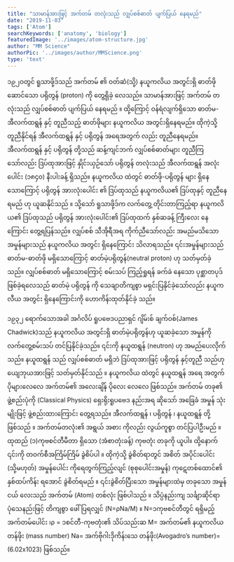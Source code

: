 ```yaml
---
title: "သာမာန်အားဖြင့် အက်တမ် တလုံးသည် လျှပ်စစ်ဓာတ် ပျက်ပြယ် နေရမည်"
date: "2019-11-03"
tags: ['Atom']
searchKeywords: ['anatomy', 'biology']
featuredImage: '../images/atom-structure.jpg'
author: "MM Science"
authorPic: '../images/author/MMScience.png'
type: 'text'
---
```

၁၉၂ဝတွင် ရူသာဖို့ဒ်သည် အက်တမ် ၏ ဝတ်ဆံ(သို့) နယူကလိယ အတွင်းရှိ ဓာတ်ဖိုဆောင်သော ပရိုတွန် (proton) ကို တွေ့ရှိခဲ့ လေသည်။ သာမာန်အားဖြင့် အက်တမ် တလုံးသည် လျှပ်စစ်ဓာတ် ပျက်ပြယ် နေရမည် ။ ထို့ကြောင့် ဝန်ရံလျက်ရှိသော ဓာတ်မ-အီလက်ထရွန် နှင့် တူညီသည့် ဓာတ်ဖိုများ နယူကလိယ အတွင်းရှိနေရမည်။ ထိုကဲ့သို့ တူညီနိုင်ရန် အီလက်ထရွန် နှင့် ပရိုတွန် အရေအတွက် လည်း တူညီနေရမည်။ အီလက်ထရွန် နှင့် ပရိုတွန် တို့သည် ဆန့်ကျင်ဘက် လျှပ်စစ်ဓာတ်များ တူညီကြသော်လည်း ဒြပ်ထုအားဖြင့် နှိုင်းယှဉ်သော် ပရိုတွန် တလုံးသည် အီလက်ထရွန် အလုံးပေါင်း (၁၈၄၀) နီးပါးခန့် ရှိသည်။ နယူကလိယ ထဲတွင် ဓာတ်ဖို-ပရိုတွန် များ ရှိနေသောကြောင့် ပရိုတွန် အားလုံးပေါင်း ၏ ဒြပ်ထုသည် နယူကလိယ၏ ဒြပ်ထုနှင့် တူညီနေရမည် ဟု ယူဆနိုင်သည် ။ သို့သော် ရူသာဖို့ဒ်က လက်တွေ့ တိုင်းတာကြည့်ရာ နယူကလိယ၏ ဒြပ်ထုသည် ပရိုတွန် အားလုံးပေါင်း၏ ဒြပ်ထုထက် နှစ်ဆခန့် ကြီးလေး နေကြောင်း တွေ့ရပြန်သည်။ လျှပ်စစ် သီအိုရီအရ ကိုက်ညီသော်လည်း အမည်မသိသော အမှုန်များသည် နယူကလိယ အတွင်း ရှိနေကြောင်း သိလာရသည်။ ၎င်းအမှုန်များသည် ဓာတ်မ-ဓာတ်ဖို မရှိသောကြောင့် ဓာတ်မဲ့ပရိုတွန်(neutral proton) ဟု သတ်မှတ်ခဲ့ သည်။ လျှပ်စစ်ဓာတ် မရှိသောကြောင့် စမ်းသပ် ကြည့်ရှုရန် ခက်ခဲ နေသော ပုစ္ဆာတပုဒ် ဖြစ်ခဲ့ရလေသည် ဓာတ်မဲ့ ပရိုတွန် ကို သေချာတိကျစွာ မရှင်းပြနိုင်ခဲ့သော်လည်း နယူကလီယ အတွင်း ရှိနေကြောင်းကို ဟောကိန်းထုတ်နိုင်ခဲ့ သည်။

၁၉၃၂ ရောက်သောအခါ အင်္ဂလိပ် ရူပဗေဒပညာရှင် ဂျိမ်းစ် ချက်ဝစ်(James Chadwick)သည် နယူကလိယ အတွင်းရှိ ဓာတ်မဲ့ပရိုတွန်ဟု ယူဆခဲ့သော အမှုန်ကို လက်တွေ့စမ်းသပ် တင်ပြနိုင်ခဲ့သည်။ ၎င်းကို နယူထရွန် (neutron) ဟု အမည်ပေးလိုက် သည်။ နယူထရွန် သည် လျှပ်စစ်ဓာတ် မရှိဘဲ ဒြပ်ထုအားဖြင့် ပရိုတွန် နှင့်တူညီ သည်ဟု ယျေဘုယအားဖြင့် သတ်မှတ်နိုင်သည် ။ နယူကလိယ ထဲတွင် နယူထရွန် အရေ အတွက် ပိုများလေလေ အက်တမ်၏ အလေးချိန် ပိုလေး လေလေ ဖြစ်သည်။ အက်တမ် တခု၏ ဖွဲ့စည်းပုံကို (Classical Physics) ရှေးရိုးရူပဗေဒ နည်းအရ ဆိုသော် အခြေခံ အမှုန် သုံးမျိုးဖြင့် ဖွဲ့စည်းထားကြောင်း တွေ့ရသည်။ အီလက်ထရွန် ၊ ပရိုတွန် ၊ နယူထရွန် တို့ဖြစ်သည် ။ အက်တမ်တလုံး၏ အရွယ် အစား ကိုလည်း လွယ်ကူစွာ တင်ပြပါဦးမည် ။ ထုထည် (၁)ကုဗစင်တီမီတာ ရှိသော (အံစာတုံးခန့်) ကုဗတုံး တခုကို ယူပါ။ ထို့နောက် ၎င်းကို တဝက်စီအကြိမ်ကြိမ် ခွဲစိပ်ပါ ။ ထိုကဲ့သို့ ခွဲစိတ်ရာတွင် အစိတ် အပိုင်းပေါင်း (သို့မဟုတ်) အမှုန်ပေါင်း ကိုရေတွက်ကြည့်လျင် (စုစုပေါင်းအမှုန်) ကုဋေတစ်ထောင်၏ နှစ်ထပ်ကိန်း ရအောင် ခွဲစိတ်ရမည် ။ ၎င်းခွဲစိတ်ပြီးသော အမှုန်များထဲမှ တခုသော အမှုန်ငယ် လေးသည် အက်တမ် (Atom) တစ်လုံး ဖြစ်ပါသည် ။ သိပ္ပံနည်းကျ သင်္ချာဆိုင်ရာ ပုံသေနည်းဖြင့် တိကျစွာ ဖေါ်ပြရလျှင် (N=ρNa/M) ။ N=၁ကုဗစင်တီတွင် ရရှိမည့်အက်တမ်ပေါင်း ၊ρ = ၁စင်တီ-ကုဗတုံး၏ သိပ်သည်းဆ M= အက်တမ်၏ နယူကလိယတန်ဖိုး (mass number) Na= အက်ဗိုဂါးဒိုကိန်းသေ တန်ဖိုး(Avogadro’s number)= (6.02x1023) ဖြစ်သည်။